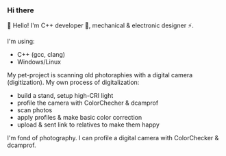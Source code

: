 ### Hi there

<!--
**d-ulitin/d-ulitin** is a ✨ _special_ ✨ repository because its `README.md` (this file) appears on your GitHub profile.

Here are some ideas to get you started:

- 🔭 I’m currently working on ...
- 🌱 I’m currently learning ...
- 👯 I’m looking to collaborate on ...
- 🤔 I’m looking for help with ...
- 💬 Ask me about ...
- 📫 How to reach me: ...
- 😄 Pronouns: ...
- ⚡ Fun fact: ...
-->

👋 Hello! I'm C++ developer 🔨, mechanical & electronic designer ⚡.

I'm using:
* C++ (gcc, clang)
* Windows/Linux

My pet-project is scanning old photoraphies with a digital camera (digitization). My own process of digitalization:
* build a stand, setup high-CRI light
* profile the camera with ColorChecher & dcamprof
* scan photos
* apply profiles & make basic color correction
* upload & sent link to relatives to make them happy

I'm fond of photography. I can profile a digital camera with ColorChecker & dcamprof.

